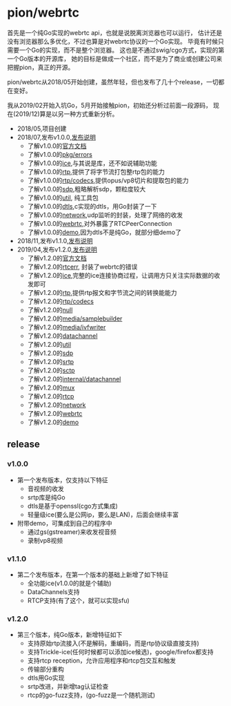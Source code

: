 # pion/webrtc

首先是一个纯Go实现的webrtc api，也就是说脱离浏览器也可以运行，
估计还是没有浏览器那么多优化，不过也算是对webrtc协议的一个Go实现。
毕竟有时候只需要一个Go的实现，而不是整个浏览器。
这也是不通过swig/cgo方式，实现的第一个Go版本的开源库，
她的目标是做成一个社区，而不是为了商业或创建公司来把握pion，真正的开源。

pion/webrtc从2018/05开始创建，虽然年轻，但也发布了几十个release，一切都在变好。

我从2019/02开始入坑Go，5月开始接触pion，初始还分析过前面一段源码，
现在(2019/12)算是以另一种方式重新分析。

- 2018/05,项目创建
- 2018/07,发布v1.0.0,[发布说明](#v1.0.0)
  - 了解v1.0.0的[官方文档](/webrtc/v1.0.0-001.md)
  - 了解v1.0.0的[pkg/errors](/webrtc/v1.0.0-002.md)
  - 了解v1.0.0的[ice](/webrtc/v1.0.0-003.md),与其说是库，还不如说辅助功能
  - 了解v1.0.0的[rtp](/webrtc/v1.0.0-004.md),提供了将字节流打包整rtp包的能力
  - 了解v1.0.0的[rtp/codecs](/webrtc/v1.0.0-005.md),提供opus/vp8切片和提取包的能力
  - 了解v1.0.0的[sdp](/webrtc/v1.0.0-006.md),粗略解析sdp，颗粒度较大
  - 了解v1.0.0的[util](/webrtc/v1.0.0-007.md), 纯工具包
  - 了解v1.0.0的[dtls](/webrtc/v1.0.0-008.md),c实现的dtls，用Go封装了一下
  - 了解v1.0.0的[network](/webrtc/v1.0.0-009.md),udp监听的封装，处理了网络的收发
  - 了解v1.0.0的[webrtc](/webrtc/v1.0.0-010.md),对外暴露了RTCPeerConnection
  - 了解v1.0.0的[demo](/webrtc/v1.0.0-011.md),因为dtls不是纯Go，就部分细demo了
- 2018/11,发布v1.1.0,[发布说明](#v1.1.0)
- 2019/04,发布v1.2.0,[发布说明](#v1.2.0)
  - 了解v1.2.0的[官方文档](/webrtc/v1.2.0-000.md)
  - 了解v1.2.0的[rtcerr](/webrtc/v1.2.0-001.md), 封装了webrtc的错误
  - 了解v1.2.0的[ice](/webrtc/v1.2.0-002.md),完整的ice连接协商过程，让调用方只关注实际数据的收发即可
  - 了解v1.2.0的[rtp](/webrtc/v1.2.0-003.md),提供rtp报文和字节流之间的转换能能力
  - 了解v1.2.0的[rtp/codecs](/webrtc/v1.2.0-004.md)
  - 了解v1.2.0的[null](/webrtc/v1.2.0-005.md)
  - 了解v1.2.0的[media/samplebuilder](/webrtc/v1.2.0-006.md)
  - 了解v1.2.0的[media/ivfwriter](/webrtc/v1.2.0-007.md)
  - 了解v1.2.0的[datachannel](/webrtc/v1.2.0-008.md)
  - 了解v1.2.0的[util](/webrtc/v1.2.0-009.md)
  - 了解v1.2.0的[sdp](/webrtc/v1.2.0-010.md)
  - 了解v1.2.0的[srtp](/webrtc/v1.2.0-011.md)
  - 了解v1.2.0的[sctp](/webrtc/v1.2.0-012.md)
  - 了解v1.2.0的[internal/datachannel](/webrtc/v1.2.0-013.md)
  - 了解v1.2.0的[mux](/webrtc/v1.2.0-014.md)
  - 了解v1.2.0的[rtcp](/webrtc/v1.2.0-015.md)
  - 了解v1.2.0的[network](/webrtc/v1.2.0-016.md)
  - 了解v1.2.0的[webrtc](/webrtc/v1.2.0-017.md)
  - 了解v1.2.0的[demo](/webrtc/v1.2.0-018.md)

## release

### v1.0.0

- 第一个发布版本，仅支持以下特征
  - 音视频的收发
  - srtp库是纯Go
  - dtls是基于openssl(cgo方式集成)
  - 轻量级ice(要么是公网ip，要么是LAN)，后面会继续丰富
- 附带demo，可集成到自己的程序中
  - 通过gs(gstreamer)来收发视音频
  - 录制vp8视频

### v1.1.0

- 第二个发布版本，在第一个版本的基础上新增了如下特征
  - 全功能ice(v1.0.0的就是个辅助)
  - DataChannels支持
  - RTCP支持(有了这个，就可以实现sfu)

### v1.2.0

- 第三个版本，纯Go版本，新增特征如下
  - 支持原始rtp流接入(不是解码，重编码，而是rtp协议级直接支持)
  - 支持Trickle-ice(任何时候都可以添加ice候选)，google/firefox都支持
  - 支持rtcp reception，允许应用程序和rtcp包交互和触发
  - 传输部分重构
  - dtls用Go实现
  - srtp改进，并新增tag认证检查
  - rtcp的go-fuzz支持，(go-fuzz是一个随机测试)
